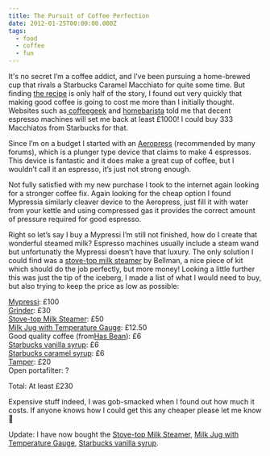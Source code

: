```yaml
---
title: The Pursuit of Coffee Perfection
date: 2012-01-25T00:00:00.000Z
tags:
  - food
  - coffee
  - fun
---
```

It's no secret I’m a coffee addict, and I’ve been pursuing a home-brewed cup that rivals a Starbucks Caramel Macchiato for quite some time. But finding [the recipe](http://starbuckcoffee.net/how-to-make-a-starbucks-caramel-macchiato.html) is only half of the story, I found out very quickly that making good coffee is going to cost me more than I initially thought. Websites such as[ coffeegeek](http://coffeegeek.com/) and [homebarista](http://www.home-barista.com/) told me that decent espresso machines will set me back at least £1000! I could buy 333 Macchiatos from Starbucks for that.

Since I’m on a budget I started with an [Aeropress](http://www.amazon.co.uk/Aerobie-AeroPress-80R08-Coffee-Maker/dp/B000GXZ2GS/ref=sr_1_1?ie=UTF8&qid=1323346292&sr=8-1) (recommended by many forums), which is a plunger type device that claims to make 4 espressos. This device is fantastic and it does make a great cup of coffee, but I wouldn’t call it an espresso, it’s just not strong enough.

Not fully satisfied with my new purchase I took to the internet again looking for a stronger coffee fix. Again looking for the cheap option I found Mypressia similarly cleaver device to the Aeropress, just fill it with water from your kettle and using compressed gas it provides the correct amount of pressure required for good espresso.

Right so let’s say I buy a Mypressi I’m still not finished, how do I create that wonderful steamed milk? Espresso machines usually include a steam wand but unfortunatly the Mypressi doesn’t have that luxury. The only solution I could find was a [stove-top milk steamer](http://www.bellabarista.co.uk/coffeegrinders/proddetail.asp?prod=CX25S) by Bellman, a nice piece of kit which should do the job perfectly, but more money! Looking a little further this was just the tip of the iceberg, I made a list of what I would need to buy, but also trying to keep the price as low as possible:

[Mypressi](http://www.mypressi.co.uk/): £100\
[Grinder](http://www.amazon.co.uk/Hario-Coffee-Mill-Ceramic-Slim/dp/B001804CLY/ref=wl_it_dp_o_npd?ie=UTF8&coliid=I21BREM49YSW5Z&colid=1A8SH9APS9KLL): £30\
[Stove-top Milk Steamer](http://www.bellabarista.co.uk/coffeegrinders/proddetail.asp?prod=CX25S): £50\
[Milk Jug with Temperature Gauge](http://www.amazon.co.uk/Andrew-James-Quality-Grade-Stainless/dp/B004BM96VM/ref=sr_1_1?ie=UTF8&qid=1323345373&sr=8-1): £12.50\
Good quality coffee (from[Has Bean](http://www.hasbean.co.uk/)): £6\
[Starbucks vanilla syrup](http://www.amazon.co.uk/Monin-Vanille-Vanilla-Syrups-Cordials/dp/B001HM3FFM/ref=sr_1_1?ie=UTF8&qid=1323345435&sr=8-1): £6[\
Starbucks caramel syrup](http://www.amazon.co.uk/Monin-Syrup-1-Ltr-Caramel/dp/B004FNBHKA/ref=sr_1_3?ie=UTF8&qid=1323345481&sr=8-3): £6\
[Tamper](http://www.amazon.co.uk/Wooden-Handled-Coffee-Tamper-58mm/dp/B000VJ8J8K/ref=sr_1_2?ie=UTF8&qid=1323345510&sr=8-2): £20\
Open portafilter: ?

Total: At least £230

Expensive stuff indeed, I was gob-smacked when I found out how much it costs. If anyone knows how I could get this any cheaper please let me know 🙂

Update: I have now bought the [Stove-top Milk Steamer](http://www.bellabarista.co.uk/coffeegrinders/proddetail.asp?prod=CX25S), [Milk Jug with Temperature Gauge](http://www.amazon.co.uk/Andrew-James-Quality-Grade-Stainless/dp/B004BM96VM/ref=sr_1_1?ie=UTF8&qid=1323345373&sr=8-1), [Starbucks vanilla syrup](http://www.amazon.co.uk/Monin-Vanille-Vanilla-Syrups-Cordials/dp/B001HM3FFM/ref=sr_1_1?ie=UTF8&qid=1323345435&sr=8-1).